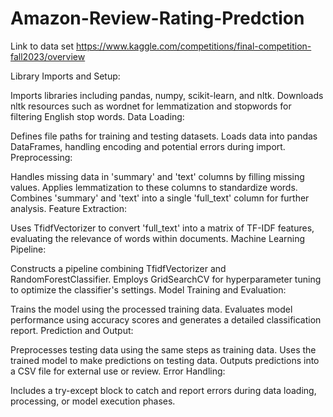 # Amazon-Review-Rating-Predction
Link to data set https://www.kaggle.com/competitions/final-competition-fall2023/overview

Library Imports and Setup:

Imports libraries including pandas, numpy, scikit-learn, and nltk.
Downloads nltk resources such as wordnet for lemmatization and stopwords for filtering English stop words.
Data Loading:

Defines file paths for training and testing datasets.
Loads data into pandas DataFrames, handling encoding and potential errors during import.
Preprocessing:

Handles missing data in 'summary' and 'text' columns by filling missing values.
Applies lemmatization to these columns to standardize words.
Combines 'summary' and 'text' into a single 'full_text' column for further analysis.
Feature Extraction:

Uses TfidfVectorizer to convert 'full_text' into a matrix of TF-IDF features, evaluating the relevance of words within documents.
Machine Learning Pipeline:

Constructs a pipeline combining TfidfVectorizer and RandomForestClassifier.
Employs GridSearchCV for hyperparameter tuning to optimize the classifier's settings.
Model Training and Evaluation:

Trains the model using the processed training data.
Evaluates model performance using accuracy scores and generates a detailed classification report.
Prediction and Output:

Preprocesses testing data using the same steps as training data.
Uses the trained model to make predictions on testing data.
Outputs predictions into a CSV file for external use or review.
Error Handling:

Includes a try-except block to catch and report errors during data loading, processing, or model execution phases.
